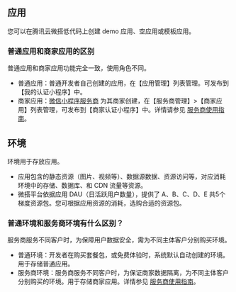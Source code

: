 ## 应用
您可以在腾讯云微搭低代码上创建 demo 应用、空应用或模板应用。
### 普通应用和商家应用的区别
普通应用和商家应用功能完全一致，使用角色不同。
- 普通应用：普通开发者自己创建的应用，在【应用管理】列表管理。可发布到【我的认证小程序】中。
- 商家应用：[微信小程序服务商](https://cloud.tencent.com/document/product/1301/57328) 为其商家创建，在【服务商管理】>【商家应用】列表管理，可发布到【商家认证小程序】中。详情请参见 [服务商使用指南](https://cloud.tencent.com/document/product/1301/57325)。


## 环境 [](id:env)
环境用于存放应用。
- 应用包含的静态资源（图片、视频等）、数据源数据、资源访问等，对应消耗环境中的存储、数据库、和 CDN 流量等资源。
- 微搭平台依据应用 DAU（日活跃用户数量），提供了 A、B、C、D、E 共5个梯度资源包。您可根据应用资源的消耗，选购合适的资源包。

### 普通环境和服务商环境有什么区别？
服务商服务不同客户时，为保障用户数据安全，需为不同主体客户分别购买环境。
- 普通环境：开发者在购买套餐包，或免费体验时，系统默认自动创建的环境。用于存储普通应用。
- 服务商环境：服务商服务不同客户时，为保证商家数据隔离，为不同主体客户分别购买的环境。用于存储商家应用。详情参见 [服务商使用指南](https://cloud.tencent.com/document/product/1301/57325#step3)。



